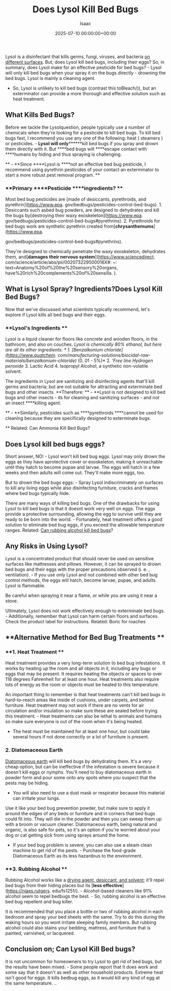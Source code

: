 ﻿---
title: Does Lysol Kill Bed Bugs
description: Lysol is a disinfectant that kills germs, fungi, viruses, and bacteria on different surfaces . But, does Lysol kill bed bugs, including their eggs? So, in...
slug: /does-lysol-kill-bed-bugs/
date: 2025-07-10 00:00:00+00:00
lastmod: 2025-07-10 00:00:00+03:00
author: Isaac
categories:
- Bed Bugs
- Guide
tags:
- bed-bugs
- doe
- lysol
layout: post
---

Lysol is a disinfectant that kills germs, fungi, viruses, and bacteria [on different surfaces](https://pestpolicy.com/best-drain-cleaner//). But, does Lysol kill bed bugs, including their eggs? So, in summary, does Lysol make for an effective pesticide for bed bugs? - Lysol will only kill bed bugs when your spray it on the bugs directly - drowning the bed bugs. Lysol is mainly a cleaning agent.

- So, Lysol is unlikely to kill bed bugs (contrast this toBleach/)), but an exterminator can provide a more thorough and effective solution such as heat treatment.

##  What Kills Bed Bugs?

Before we tackle the Lysolquestion, people typically use a number of chemicals when they're looking for a pesticide to kill bed bugs. To kill bed bugs fast, I recommend you use any one of the following: heat ( steamers ) or pesticides. - **Lysol will only********kill bed bugs if you spray and drown them directly with it. But ****bed bugs will ****escape contact with ****humans by hiding and thus spraying is challenging.

** - **Since ****Lysol is ****not an effective bed bug pesticide, I recommend using pyrethrin pesticides of your contact an exterminator to start a more robust pest removal program. **

###  **Primary ****Pesticide ****ingredients? **

Most bed bug pesticides are [made of desiccants, pyrethroids, and pyrethrin](https://www.epa. gov/bedbugs/pesticides-control-bed-bugs). 1. Desiccants such asbed bug powders, are designed to dehydrates and kill the bugs by[destroying their waxy exoskeleton](https://www.epa. gov/bedbugs/pesticides-control-bed-bugs#pyrethrins). 2. Pyrethroids for bed bugs work are synthetic pyrethrin created from[**chrysanthemums**](https://www.epa.

gov/bedbugs/pesticides-control-bed-bugs#pyrethrins).

They're designed to chemically penetrate the waxy exoskeleton, dehydrates them, and[**damages their nervous system**](https://www.sciencedirect. com/science/article/abs/pii/002073229500016X#: ~: text=Anatomy%20of%20the%20sensory%20organs, have%20rich%20complements%20of%20sensilla. ).

##  What is Lysol Spray? Ingredients?Does Lysol Kill Bed Bugs?

Now that we've discussed what scientists typically recommend, let's explore if Lysol kills all bed bugs and their eggs.

###  **Lysol's Ingredients **

Lysol is a liquid cleaner for floors like concrete and wooden floors, in the bathroom, and also on couches. *Lysol is chemically 80% ethanol, but here are all its other ingredients: * 1. [*Benzalkonium chloride*](https://www.quatchem. com/manufacturing-solutions/biocidal-raw-materials/benzalkonium-chloride)* (0. 01 - 5%)* 2. *'Free line Hydrogen peroxide* 3. Lactic Acid 4. Isopropyl Alcohol, a synthetic non-volatile solvent.

The ingredients in Lysol are sanitizing and disinfecting agents that'll kill germs and bacteria; but are not suitable for attracting and exterminate bed bugs and other insects. **Therefore: ** - **Lysol is not designed to kill bed bugs and other insects - its for cleaning and sanitizing surfaces - and not an insect ****killing agent.

** - **Similarly, pesticides such as ****pyrethroids ****cannot be used for cleaning because they are specifically designed to exterminate bugs.

** Related: Can Ammonia Kill Bed Bugs?

##  Does Lysol kill bed bugs eggs?

Short answer, NO! - Lysol won't kill bed bug eggs. Lysol may only drown the eggs as they have aprotective cover or exoskeleton, making it unreachable until they hatch to become pupae and larvae. The eggs will hatch in a few weeks and then adults will come out. They'll make more eggs, too.

But to drown the bed bugs eggs: - Spray Lysol indiscriminately on surfaces to kill any living eggs while also disinfecting furniture, cracks and frames where bed bugs typically hide.

There are many ways of killing bed bugs. One of the drawbacks for using Lysol to kill bed bugs is that it doesnt work very well on eggs. The eggs provide a protective surrounding, allowing the egg to survive until they are ready to be born into the world. - Fortunately, heat treatment offers a good solution to eliminate bed bug eggs, if you exceed the allowable temperature ranges. Related: [Can rubbing alcohol kill bed bugs](https://pestpolicy.com/does-rubbing-alcohol-kill-bed-bugs/)?

##  Any Risks in Using Lysol?

Lysol is a concentrated product that should never be used on sensitive surfaces like mattresses and pillows. However, it can be sprayed to drown bed bugs and their eggs with the proper precautions observed (i. e. , ventilation). - If you use only Lysol and not combined with other bed bug control methods, the eggs will hatch, become larvae, pupae, and adults. Lysol is flammable.

Be careful when spraying it near a flame, or while you are using it near a stove.

Ultimately, Lysol does not work effectively enough to exterminate bed bugs. - Additionally, remember that Lysol can harm certain floors and surfaces. Check the product label for instructions. Related: Boric for roaches

##  **Alternative Method for Bed Bug Treatments **

###  **1. Heat Treatment **

Heat treatment provides a very long-term solution to bed bug infestations. It works by heating up the room and all objects in it, including any bugs or eggs that may be present. It requires heating the objects or spaces to over 118 degrees Fahrenheit for at least one hour. Heat treatments also require lots of energy as the room or objects must be heated to this temperature.

An important thing to remember is that heat treatments can't kill bed bugs in hard-to-reach areas like inside of cushions, under carpets, and behind furniture. Heat treatment may not work if there are no vents for air circulation and/or insulation so make sure these are sealed before trying this treatment. - Heat treatments can also be lethal to animals and humans so make sure everyone is out of the room when it's being heated.

- The heat must be maintained for at least one hour, but could take several hours if not done correctly or a lot of furniture is present.

###  **2. Diatomaceous Earth**

[Diatomaceous earth](https://pestpolicy.com/does-diatomaceous-earth-kill-bed-bugs/) will kill bed bugs by dehydrating them. It's a very cheap option, but can be ineffective if the infestation is severe because it doesn't kill eggs or nymphs. You'll need to buy diatomaceous earth in powder form and pour some onto any spots where you suspect that the pests may be hiding.

- You will also need to use a dust mask or respirator because this material can irritate your lungs.

Use it like your bed bug prevention powder, but make sure to apply it around the edges of any beds or furniture and in corners that bed bugs could fit into. They will die in the powder and then you can sweep them up with a broom or vacuum cleaner. Diatomaceous earth, being natural and organic, is also safe for pets, so it's an option if you're worried about your dog or cat getting sick from using sprays around the home.

- If your bed bug problem is severe, you can also use a steam clean machine to get rid of the pests. - Purchase the food-grade Diatomaceous Earth as its less hazardous to the environment.

###  **3. Rubbing Alcohol **

Rubbing Alcohol works like a [drying agent, desiccant, and solvent](https://pestpolicy.com/does-rubbing-alcohol-kill-bed-bugs/); it'll repel bed bugs from their hiding places but its [**less effective**](https://njaes.rutgers. edu/fs1251/). - Alcohol-based cleaners like 91% alcohol seem to repel bedbugs the best. - So, rubbing alcohol is an effective bed bug repellent and bug killer.

It is recommended that you place a bottle or two of rubbing alcohol in each bedroom and spray your bed sheets with the same. Try to do this during the waking hours so you wont irritate sleeping family members. But rubbing alcohol could also stains your bedding, mattress, and furniture that is painted, varnished, or lacquered.

##  Conclusion on; Can Lysol Kill Bed bugs?

It is not uncommon for homeowners to try Lysol to get rid of bed bugs, but the results have been mixed. - Some people report that it does work and some say that it doesn't as well as other household products. Extreme heat isn't good for eggs. It kills bedbug eggs, as it would kill any kind of egg at the same temperature. ..

